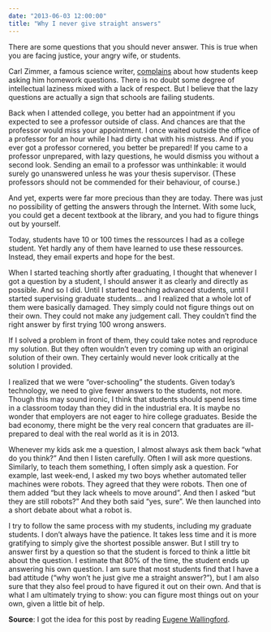 ```yaml
---
date: "2013-06-03 12:00:00"
title: "Why I never give straight answers"
---
```




There are some questions that you should never answer. This is true when you are facing justice, your angry wife, or students.

Carl Zimmer, a famous science writer, [complains](http://phenomena.nationalgeographic.com/2013/05/31/an-open-letter-to-science-students-and-science-teachers/) about how students keep asking him homework questions. There is no doubt some degree of intellectual laziness mixed with a lack of respect. But I believe that the lazy questions are actually a sign that schools are failing students.

Back when I attended college, you better had an appointment if you expected to see a professor outside of class. And chances are that the professor would miss your appointment. I once waited outside the office of a professor for an hour while I had dirty chat with his mistress. And if you ever got a professor cornered, you better be prepared! If you came to a professor unprepared, with lazy questions, he would dismiss you without a second look. Sending an email to a professor was unthinkable: it would surely go unanswered unless he was your thesis supervisor. (These professors should not be commended for their behaviour, of course.)

And yet, experts were far more precious than they are today. There was just no possibility of getting the answers through the Internet. With some luck, you could get a decent textbook at the library, and you had to figure things out by yourself.

Today, students have 10 or 100 times the ressources I had as a college student. Yet hardly any of them have learned to use these ressources. Instead, they email experts and hope for the best.

When I started teaching shortly after graduating, I thought that whenever I got a question by a student, I should answer it as clearly and directly as possible. And so I did. Until I started teaching advanced students, until I started supervising graduate students&hellip; and I realized that a whole lot of them were basically damaged. They simply could not figure things out on their own. They could not make any judgement call. They couldn&rsquo;t find the right answer by first trying 100 wrong answers.

If I solved a problem in front of them, they could take notes and reproduce my solution. But they often wouldn&rsquo;t even try coming up with an original solution of their own. They certainly would never look critically at the solution I provided.

I realized that we were &ldquo;over-schooling&rdquo; the students. Given today&rsquo;s technology, we need to give fewer answers to the students, not more. Though this may sound ironic, I think that students should spend less time in a classroom today than they did in the industrial era.
It is maybe no wonder that employers are not eager to hire college graduates. Beside the bad economy, there might be the very real concern that graduates are ill-prepared to deal with the real world as it is in 2013.

Whenever my kids ask me a question, I almost always ask them back &ldquo;what do you think?&rdquo; And then I listen carefully. Often I will ask more questions. Similarly, to teach them something, I often simply ask a question. For example, last week-end, I asked my two boys whether automated teller machines were robots. They agreed that they were robots. Then one of them added &ldquo;but they lack wheels to move around&rdquo;. And then I asked &ldquo;but they are still robots?&rdquo; And they both said &ldquo;yes, sure&rdquo;. We then launched into a short debate about what a robot is.

I try to follow the same process with my students, including my graduate students. I don&rsquo;t always have the patience. It takes less time and it is more gratifying to simply give the shortest possible answer. But I still try to answer first by a question so that the student is forced to think a little bit about the question. I estimate that 80% of the time, the student ends up answering his own question. I am sure that most students find that I have a bad attitude (&ldquo;why won&rsquo;t he just give me a straight answer?&rdquo;), but I am also sure that they also feel proud to have figured it out on their own. And that is what I am ultimately trying to show: you can figure most things out on your own, given a little bit of help.

__Source__: I got the idea for this post by reading [Eugene Wallingford](http://www.cs.uni.edu/~wallingf/blog/archives/monthly/2013-06.html).

